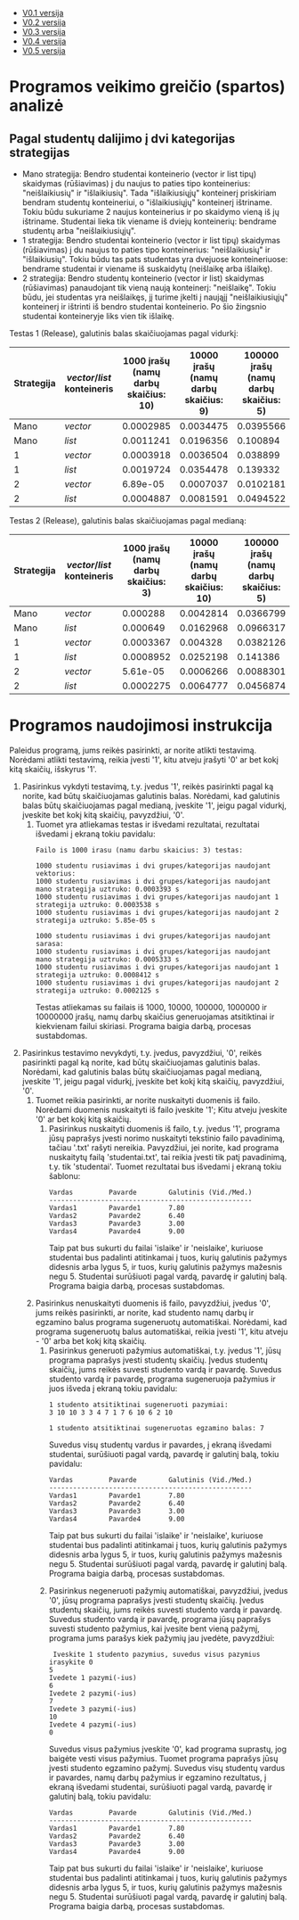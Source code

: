 * [V0.1 versija](https://github.com/misi6670/Objektinis-programavimas/releases/tag/v0.1)
* [V0.2 versija](https://github.com/misi6670/Objektinis-programavimas/releases/tag/V0.2)
* [V0.3 versija](https://github.com/misi6670/Objektinis-programavimas/releases/tag/v0%2C3)
* [V0.4 versija](https://github.com/misi6670/Objektinis-programavimas/releases/tag/V0.4)
* [V0.5 versija](https://github.com/misi6670/Objektinis-programavimas/releases/tag/V0.5)

# Programos veikimo greičio (spartos) analizė
## Pagal studentų dalijimo į dvi kategorijas strategijas
* Mano strategija: Bendro studentai konteinerio (vector ir list tipų) skaidymas (rūšiavimas) į du naujus to paties tipo konteinerius: "neišlaikiusių" ir "išlaikiusių". Tada "išlaikiusiųjų" konteinerį priskiriam bendram studentų konteineriui, o "išlaikiusiųjų" konteinerį ištriname. Tokiu būdu sukuriame 2 naujus konteinerius ir po skaidymo vieną iš jų ištriname. Studentai lieka tik viename iš dviejų konteinerių: bendrame studentų arba "neišlaikiusiųjų".
* 1 strategija: Bendro studentai konteinerio (vector ir list tipų) skaidymas (rūšiavimas) į du naujus to paties tipo konteinerius: "neišlaikiusių" ir "išlaikiusių". Tokiu būdu tas pats studentas yra dvejuose konteineriuose: bendrame studentai ir viename iš suskaidytų (neišlaikę arba išlaikę).
* 2 strategija: Bendro studentų konteinerio (vector ir list) skaidymas (rūšiavimas) panaudojant tik vieną naują konteinerį: "neišlaikę". Tokiu būdu, jei studentas yra neišlaikęs, jį turime įkelti į naująjį "neišlaikiusiųjų" konteinerį ir ištrinti iš bendro studentai konteinerio. Po šio žingsnio studentai konteineryje liks vien tik išlaikę.

Testas 1 (Release), galutinis balas skaičiuojamas pagal vidurkį:

| Strategija | *vector*/*list* konteineris | 1000 įrašų (namų darbų skaičius: 10) | 10000 įrašų (namų darbų skaičius: 9) | 100000 įrašų (namų darbų skaičius: 5) | 1000000 įrašų (namų darbų skaičius: 2) | 10000000 įrašų (namų darbų skaičius: 5) |
| ---------- | -------------------- | ------------- | -------- | ------- | --------- | --------|
| Mano | *vector* | 0.0002985 | 0.0034475 | 0.0395566 | 0.372931 | 4.81561 |
| Mano | *list* | 0.0011241 | 0.0196356 | 0.100894 | 0.688984 | 59.5936 |
| 1 | *vector* | 0.0003918 | 0.0036504 | 0.038899 | 0.41747 | 4.91621 |
| 1 | *list* | 0.0019724 | 0.0354478 | 0.139332 | 0.924297 | 97.8132 |
| 2 | *vector* | 6.89e-05 | 0.0007037 | 0.0102181 | 0.0777053 | 1.10297 |
| 2 | *list* | 0.0004887 | 0.0081591 | 0.0494522 | 0.347034 | 6.97383 |

Testas 2 (Release), galutinis balas skaičiuojamas pagal medianą:

| Strategija | *vector*/*list* konteineris | 1000 įrašų (namų darbų skaičius: 3) | 10000 įrašų (namų darbų skaičius: 10) | 100000 įrašų (namų darbų skaičius: 5) | 1000000 įrašų (namų darbų skaičius: 3) | 10000000 įrašų (namų darbų skaičius: 5) |
| ---------- | -------------------- | ------------- | -------- | ------- | --------- | --------|
| Mano | *vector* | 0.000288 | 0.0042814 | 0.0366799 | 0.40431 | 4.5509 |
| Mano | *list* | 0.000649 | 0.0162968 | 0.0966317 | 0.767944 | 26.1436 |
| 1 | *vector* | 0.0003367 | 0.004328 | 0.0382126 | 0.404099 | 9.31737 |
| 1 | *list* | 0.0008952 | 0.0252198 | 0.141386 | 1.19202 | 47.7655 |
| 2 | *vector* | 5.61e-05 | 0.0006266 | 0.0088301 | 0.0934583 | 0.970382 |
| 2 | *list* | 0.0002275 | 0.0064777 | 0.0456874 | 0.395467 | 8.32207 |

# Programos naudojimosi instrukcija
Paleidus programą, jums reikės pasirinkti, ar norite atlikti testavimą.
Norėdami atlikti testavimą, reikia įvesti '1', kitu atveju įrašyti '0' ar bet kokį kitą skaičių, išskyrus '1'.
<ol>
<li> Pasirinkus vykdyti testavimą, t.y. įvedus '1', reikės pasirinkti pagal ką norite, kad būtų skaičiuojamas galutinis balas.
Norėdami, kad galutinis balas būtų skaičiuojamas pagal medianą, įveskite '1', jeigu pagal vidurkį, įveskite bet kokį kitą skaičių, pavyzdžiui, '0'. 
<ol>
<li> Tuomet yra atliekamas testas ir išvedami rezultatai, rezultatai išvedami į ekraną tokiu pavidalu:

```
Failo is 1000 irasu (namu darbu skaicius: 3) testas:

1000 studentu rusiavimas i dvi grupes/kategorijas naudojant vektorius:
1000 studentu rusiavimas i dvi grupes/kategorijas naudojant mano strategija uztruko: 0.0003393 s
1000 studentu rusiavimas i dvi grupes/kategorijas naudojant 1 strategija uztruko: 0.0003538 s
1000 studentu rusiavimas i dvi grupes/kategorijas naudojant 2 strategija uztruko: 5.85e-05 s

1000 studentu rusiavimas i dvi grupes/kategorijas naudojant sarasa:
1000 studentu rusiavimas i dvi grupes/kategorijas naudojant mano strategija uztruko: 0.0005333 s
1000 studentu rusiavimas i dvi grupes/kategorijas naudojant 1 strategija uztruko: 0.0008412 s
1000 studentu rusiavimas i dvi grupes/kategorijas naudojant 2 strategija uztruko: 0.0002125 s
```

Testas atliekamas su failais iš 1000, 10000, 100000, 1000000 ir 10000000 įrašų, namų darbų skaičius generuojamas atsitiktinai ir kiekvienam failui skiriasi.
Programa baigia darbą, procesas sustabdomas. </li>
</ol></li>
<li> Pasirinkus testavimo nevykdyti, t.y. įvedus, pavyzdžiui, '0', reikės pasirinkti pagal ką norite, kad būtų skaičiuojamas galutinis balas.
Norėdami, kad galutinis balas būtų skaičiuojamas pagal medianą, įveskite '1', jeigu pagal vidurkį, įveskite bet kokį kitą skaičių, pavyzdžiui, '0'.
<ol>
<li> Tuomet reikia pasirinkti, ar norite nuskaityti duomenis iš failo. Norėdami duomenis nuskaityti iš failo įveskite '1';
Kitu atveju įveskite '0' ar bet kokį kitą skaičių.
<ol>
<li> Pasirinkus nuskaityti duomenis iš failo, t.y. įvedus '1', programa jūsų paprašys įvesti norimo nuskaityti tekstinio failo pavadinimą, tačiau '.txt' rašyti nereikia. Pavyzdžiui, jei norite, kad programa nuskaitytų failą 'studentai.txt', tai reikia įvesti tik patį pavadinimą, t.y. tik 'studentai'.
Tuomet rezultatai bus išvedami į ekraną tokiu šablonu:

```
Vardas         Pavarde        Galutinis (Vid./Med.)
---------------------------------------------------
Vardas1        Pavarde1       7.80
Vardas2        Pavarde2       6.40
Vardas3        Pavarde3       3.00
Vardas4        Pavarde4       9.00
```

Taip pat bus sukurti du failai 'islaike' ir 'neislaike', kuriuose studentai bus padalinti atitinkamai į tuos, kurių galutinis pažymys didesnis arba lygus 5, ir tuos, kurių galutinis pažymys mažesnis negu 5. Studentai surūšiuoti pagal vardą, pavardę ir galutinį balą. Programa baigia darbą, procesas sustabdomas.
</li>
</ol>
</li>
<li> Pasirinkus nenuskaityti duomenis iš failo, pavyzdžiui, įvedus '0', jums reikės pasirinkti, ar norite, kad studento namų darbų ir egzamino balus programa sugeneruotų automatiškai. Norėdami, kad programa sugeneruotų balus automatiškai, reikia įvesti '1', kitu atveju - '0' arba bet kokį kitą skaičių. 
<ol>
<li> Pasirinkus generuoti pažymius automatiškai, t.y. įvedus '1', jūsų programa paprašys įvesti studentų skaičių. Įvedus studentų skaičių, jums reikės suvesti studento vardą ir pavardę. Suvedus studento vardą ir pavardę, programa sugeneruoja pažymius ir juos išveda į ekraną tokiu pavidalu:

```
1 studento atsitiktinai sugeneruoti pazymiai:
3 10 10 3 3 4 7 1 7 6 10 6 2 10

1 studento atsitiktinai sugeneruotas egzamino balas: 7
```
Suvedus visų studentų vardus ir pavardes, į ekraną išvedami studentai, surūšiuoti pagal vardą, pavardę ir galutinį balą, tokiu pavidalu:

```
Vardas         Pavarde        Galutinis (Vid./Med.)
---------------------------------------------------
Vardas1        Pavarde1       7.80
Vardas2        Pavarde2       6.40
Vardas3        Pavarde3       3.00
Vardas4        Pavarde4       9.00
```

Taip pat bus sukurti du failai 'islaike' ir 'neislaike', kuriuose studentai bus padalinti atitinkamai į tuos, kurių galutinis pažymys didesnis arba lygus 5, ir tuos, kurių galutinis pažymys mažesnis negu 5. Studentai surūšiuoti pagal vardą, pavardę ir galutinį balą. Programa baigia darbą, procesas sustabdomas.
</li>
<li> Pasirinkus negeneruoti pažymių automatiškai, pavyzdžiui, įvedus '0', jūsų programa paprašys įvesti studentų skaičių. Įvedus studentų skaičių, jums reikės suvesti studento vardą ir pavardę. Suvedus studento vardą ir pavardę, programa jūsų paprašys suvesti studento pažymius, kai įvesite bent vieną pažymį, programa jums parašys kiek pažymių jau įvedėte, pavyzdžiui:

```
 Iveskite 1 studento pazymius, suvedus visus pazymius irasykite 0
5
Ivedete 1 pazymi(-ius)
6
Ivedete 2 pazymi(-ius)
7
Ivedete 3 pazymi(-ius)
10
Ivedete 4 pazymi(-ius)
0
```

Suvedus visus pažymius įveskite '0', kad programa suprastų, jog baigėte vesti visus pažymius. Tuomet programa paprašys jūsų įvesti studento egzamino pažymį. Suvedus visų studentų vardus ir pavardes, namų darbų pažymius ir egzamino rezultatus, į ekraną išvedami studentai, surūšiuoti pagal vardą, pavardę ir galutinį balą, tokiu pavidalu:

```
Vardas         Pavarde        Galutinis (Vid./Med.)
---------------------------------------------------
Vardas1        Pavarde1       7.80
Vardas2        Pavarde2       6.40
Vardas3        Pavarde3       3.00
Vardas4        Pavarde4       9.00
```

Taip pat bus sukurti du failai 'islaike' ir 'neislaike', kuriuose studentai bus padalinti atitinkamai į tuos, kurių galutinis pažymys didesnis arba lygus 5, ir tuos, kurių galutinis pažymys mažesnis negu 5. Studentai surūšiuoti pagal vardą, pavardę ir galutinį balą. Programa baigia darbą, procesas sustabdomas. </li>
</ol>
</li>
</ol>
</li>
</ol>
